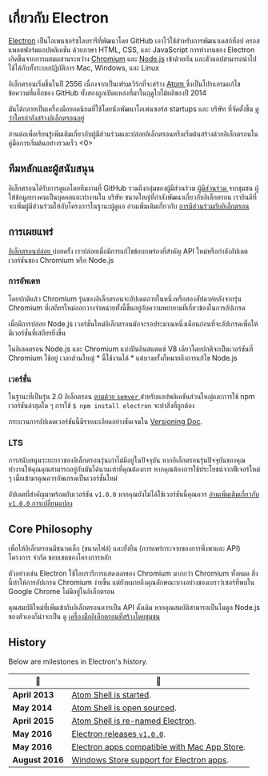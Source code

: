 # เกี่ยวกับ Electron

[Electron](https://electronjs.org) เป็นโอเพนซอร์ซไลบรารีที่พัฒนาโดย GitHub เอาไว้ใช้สำหรับการพัฒนาเดสก์ท็อป ครอสแพลตฟอร์มแอปพลิเคชัน ด้วยภาษา HTML, CSS, และ JavaScript การทำงานของ Electron เกิดขึ้นจากการผสมผสานระหว่าง [Chromium](https://www.chromium.org/Home) และ [Node.js](https://nodejs.org) เข้าด้วยกัน และตัวแอปสามารถนำไปใช้ได้กับทั้งระบบปฏิบัติการ Mac, Windows, และ Linux

อิเล็กตรอนเริ่มขึ้นในปี 2556 เนื่องจากเป็นเฟรมเวิร์กที่จะสร้าง [ Atom ](https://atom.io) ซึ่งเป็นโปรแกรมแก้ไขข้อความที่แฮ็กของ GitHub ทั้งสองถูกเปิดแหล่งที่มาในฤดูใบไม้ผลิของปี 2014

มันได้กลายเป็นเครื่องมือยอดนิยมที่ใช้โดยนักพัฒนาโอเพ่นซอร์ส startups และ บริษัท ที่จัดตั้งขึ้น [ ดูว่าใครกำลังสร้างอิเล็กตรอนอยู่ ](https://electronjs.org/apps)

อ่านต่อเพื่อเรียนรู้เพิ่มเติมเกี่ยวกับผู้มีส่วนร่วมและปล่อยอิเล็กตรอนหรือเริ่มต้นสร้างด้วยอิเล็กตรอนใน  คู่มือการเริ่มต้นอย่างรวดเร็ว <0></p> 

## ทีมหลักและผู้สนับสนุน

อิเล็กตรอนได้รับการดูแลโดยทีมงานที่ GitHub รวมถึงกลุ่มของผู้มีส่วนร่วม [ ผู้มีส่วนร่วม ](https://github.com/electron/electron/graphs/contributors) จากชุมชน ผู้ให้ข้อมูลบางคนเป็นบุคคลและทำงานใน บริษัท ขนาดใหญ่ที่กำลังพัฒนาเกี่ยวกับอิเล็กตรอน เรายินดีที่จะเพิ่มผู้มีส่วนร่วมให้กับโครงการในฐานะผู้ดูแล อ่านเพิ่มเติมเกี่ยวกับ [ การมีส่วนร่วมกับอิเล็กตรอน ](https://github.com/electron/electron/blob/master/CONTRIBUTING.md)

## การเผยแพร่

[ อิเล็กตรอนปล่อย ](https://github.com/electron/electron/releases) บ่อยครั้ง เราปล่อยเมื่อมีการแก้ไขข้อบกพร่องที่สำคัญ API ใหม่หรือกำลังอัปเดตเวอร์ชันของ Chromium หรือ Node.js

### การอัพเดท

โดยปกติแล้ว Chromium รุ่นของอิเล็กตรอนจะอัปเดตภายในหนึ่งหรือสองสัปดาห์หลังจากรุ่น Chromium ที่เสถียรใหม่ออกวางจำหน่ายทั้งนี้ขึ้นอยู่กับความพยายามที่เกี่ยวข้องในการอัปเกรด

เมื่อมีการปล่อย Node.js เวอร์ชั่นใหม่อิเล็กตรอนมักจะรอประมาณหนึ่งเดือนก่อนที่จะอัปเกรดเพื่อให้มีเวอร์ชั่นที่เสถียรยิ่งขึ้น

ในอิเลคตรอน Node.js และ Chromium แบ่งปันอินสแตนซ์ V8 เดียวโดยปกติจะเป็นเวอร์ชันที่ Chromium ใช้อยู่ เวลาส่วนใหญ่ * นี้ใช้งานได้ * แต่บางครั้งก็หมายถึงการแก้ไข Node.js

### เวอร์ชั่น

ในฐานะที่เป็นรุ่น 2.0 อิเล็กตรอน [ ตามด้วย `semver` ](https://semver.org) สำหรับแอปพลิเคชันส่วนใหญ่และการใช้ npm เวอร์ชันล่าสุดใด ๆ การใช้ `$ npm install electron` จะทำสิ่งที่ถูกต้อง

กระบวนการอัปเดตเวอร์ชันนี้มีรายละเอียดอย่างชัดเจนใน [Versioning Doc](electron-versioning.md).

### LTS

การสนับสนุนระยะยาวของอิเล็กตรอนรุ่นเก่าไม่มีอยู่ในปัจจุบัน หากอิเล็กตรอนรุ่นปัจจุบันของคุณทำงานให้คุณคุณสามารถอยู่กับมันได้นานเท่าที่คุณต้องการ หากคุณต้องการใช้ประโยชน์จากฟีเจอร์ใหม่ ๆ เมื่อเข้ามาคุณควรอัพเกรดเป็นเวอร์ชั่นใหม่

อัปเดตที่สำคัญมาพร้อมกับเวอร์ชัน ` v1.0.0 ` หากคุณยังไม่ได้ใช้เวอร์ชันนี้คุณควร [ อ่านเพิ่มเติมเกี่ยวกับ ` v1.0.0 ` การเปลี่ยนแปลง ](https://electronjs.org/blog/electron-1-0)

## Core Philosophy

เพื่อให้อิเล็กตรอนมีขนาดเล็ก (ขนาดไฟล์) และยั่งยืน (การแพร่กระจายของการพึ่งพาและ API) โครงการ จำกัด ขอบเขตของโครงการหลัก

ตัวอย่างเช่น Electron ใช้ไลบรารีการแสดงผลของ Chromium มากกว่า Chromium ทั้งหมด สิ่งนี้ทำให้การอัปเกรด Chromium ง่ายขึ้น แต่ยังหมายถึงคุณลักษณะบางอย่างของเบราว์เซอร์ที่พบใน Google Chrome ไม่มีอยู่ในอิเล็กตรอน

คุณสมบัติใหม่ที่เพิ่มเข้ากับอิเล็กตรอนควรเป็น API ดั้งเดิม หากคุณสมบัติสามารถเป็นโมดูล Node.js ของตัวเองก็น่าจะเป็น ดู [ เครื่องมืออิเล็กตรอนที่สร้างโดยชุมชน ](https://electronjs.org/community)

## History

Below are milestones in Electron's history.

| :calendar:      | :tada:                                                                                                         |
| --------------- | -------------------------------------------------------------------------------------------------------------- |
| **April 2013**  | [Atom Shell is started](https://github.com/electron/electron/commit/6ef8875b1e93787fa9759f602e7880f28e8e6b45). |
| **May 2014**    | [Atom Shell is open sourced](https://blog.atom.io/2014/05/06/atom-is-now-open-source.html).                    |
| **April 2015**  | [Atom Shell is re-named Electron](https://github.com/electron/electron/pull/1389).                             |
| **May 2016**    | [Electron releases `v1.0.0`](https://electronjs.org/blog/electron-1-0).                                        |
| **May 2016**    | [Electron apps compatible with Mac App Store](mac-app-store-submission-guide.md).                              |
| **August 2016** | [Windows Store support for Electron apps](windows-store-guide.md).                                             |